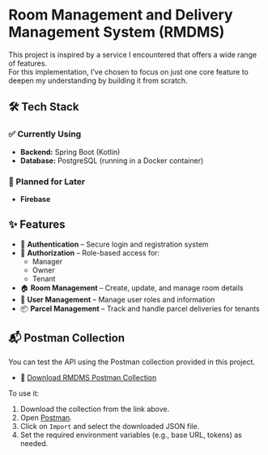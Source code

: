 # Room Management and Delivery Management System (RMDMS)

This project is inspired by a service I encountered that offers a wide range of features.  
For this implementation, I’ve chosen to focus on just one core feature to deepen my understanding by building it from scratch.

## 🛠 Tech Stack

### ✅ Currently Using
- **Backend:** Spring Boot (Kotlin)
- **Database:** PostgreSQL (running in a Docker container)

### 🚀 Planned for Later
- **Firebase**

## ✨ Features

- 🔐 **Authentication** – Secure login and registration system
- 🔑 **Authorization** – Role-based access for:
    - Manager
    - Owner
    - Tenant
- 🏠 **Room Management** – Create, update, and manage room details
- 👤 **User Management** – Manage user roles and information
- 📦 **Parcel Management** – Track and handle parcel deliveries for tenants

## 📬 Postman Collection

You can test the API using the Postman collection provided in this project.

- 🔗 [Download RMDMS Postman Collection]()

To use it:
1. Download the collection from the link above.
2. Open [Postman](https://www.postman.com/).
3. Click on `Import` and select the downloaded JSON file.
4. Set the required environment variables (e.g., base URL, tokens) as needed.

